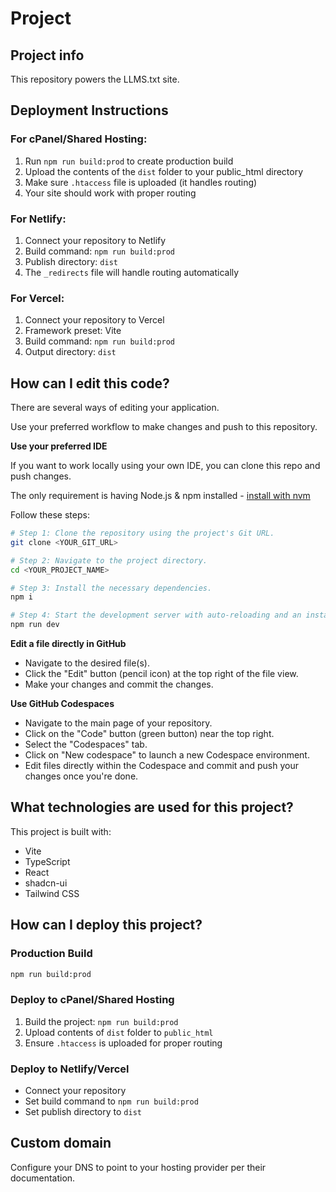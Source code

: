 # Project

## Project info

This repository powers the LLMS.txt site.

## Deployment Instructions

### For cPanel/Shared Hosting:
1. Run `npm run build:prod` to create production build
2. Upload the contents of the `dist` folder to your public_html directory
3. Make sure `.htaccess` file is uploaded (it handles routing)
4. Your site should work with proper routing

### For Netlify:
1. Connect your repository to Netlify
2. Build command: `npm run build:prod`
3. Publish directory: `dist`
4. The `_redirects` file will handle routing automatically

### For Vercel:
1. Connect your repository to Vercel
2. Framework preset: Vite
3. Build command: `npm run build:prod`
4. Output directory: `dist`

## How can I edit this code?

There are several ways of editing your application.

Use your preferred workflow to make changes and push to this repository.

**Use your preferred IDE**

If you want to work locally using your own IDE, you can clone this repo and push changes.

The only requirement is having Node.js & npm installed - [install with nvm](https://github.com/nvm-sh/nvm#installing-and-updating)

Follow these steps:

```sh
# Step 1: Clone the repository using the project's Git URL.
git clone <YOUR_GIT_URL>

# Step 2: Navigate to the project directory.
cd <YOUR_PROJECT_NAME>

# Step 3: Install the necessary dependencies.
npm i

# Step 4: Start the development server with auto-reloading and an instant preview.
npm run dev
```

**Edit a file directly in GitHub**

- Navigate to the desired file(s).
- Click the "Edit" button (pencil icon) at the top right of the file view.
- Make your changes and commit the changes.

**Use GitHub Codespaces**

- Navigate to the main page of your repository.
- Click on the "Code" button (green button) near the top right.
- Select the "Codespaces" tab.
- Click on "New codespace" to launch a new Codespace environment.
- Edit files directly within the Codespace and commit and push your changes once you're done.

## What technologies are used for this project?

This project is built with:

- Vite
- TypeScript
- React
- shadcn-ui
- Tailwind CSS

## How can I deploy this project?

### Production Build
```bash
npm run build:prod
```

### Deploy to cPanel/Shared Hosting
1. Build the project: `npm run build:prod`
2. Upload contents of `dist` folder to `public_html`
3. Ensure `.htaccess` is uploaded for proper routing

### Deploy to Netlify/Vercel
- Connect your repository
- Set build command to `npm run build:prod`
- Set publish directory to `dist`

## Custom domain

Configure your DNS to point to your hosting provider per their documentation.
